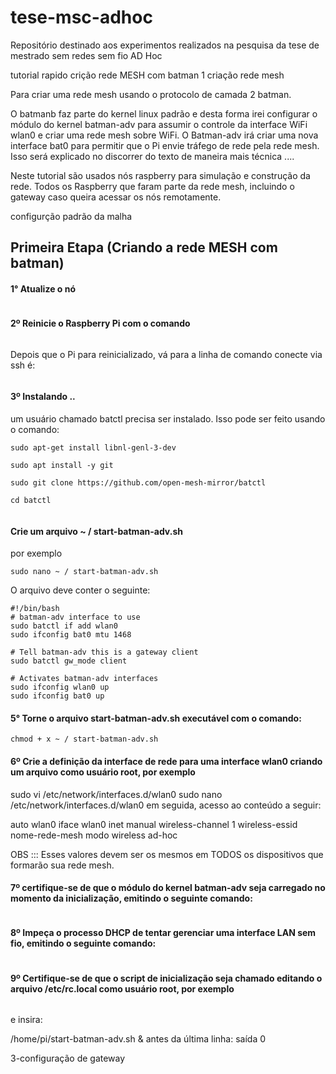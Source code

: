 # tese-msc-adhoc

Repositório destinado aos experimentos realizados na pesquisa da tese de mestrado sem redes sem fio AD Hoc

tutorial rapido crição rede MESH com batman 1 criação rede mesh

Para criar uma rede mesh usando o protocolo de camada 2 batman.

O batmanb faz parte do kernel linux padrão e desta forma irei configurar o módulo do kernel batman-adv para assumir o controle da interface WiFi wlan0 e criar uma rede mesh sobre WiFi. O Batman-adv irá criar uma nova interface bat0 para permitir que o Pi envie tráfego de rede pela rede mesh. Isso será explicado no discorrer do texto de maneira mais técnica ....

Neste tutorial são usados nós raspberry para simulação e construção da rede. Todos os Raspberry que faram parte da rede mesh, incluindo o gateway caso queira acessar os nós remotamente.

configurção padrão da malha

## Primeira Etapa  (Criando a rede MESH com batman)

#### 1° Atualize o nó

````sudo apt-get update && sudo apt-get upgrade -y
````

#### 2º Reinicie o Raspberry Pi com o comando

```sudo reboot -n
```

Depois que o Pi para reinicializado, vá para a linha de comando conecte via ssh é:

```ssh pi@hostname.local
```

#### 3º Instalando ..


um usuário chamado batctl precisa ser instalado. Isso pode ser feito usando o comando:

```
sudo apt-get install libnl-genl-3-dev
```

```
sudo apt install -y git
```

```
sudo git clone https://github.com/open-mesh-mirror/batctl
```


```
cd batctl
```

```sudo make instal
```

#### Crie um arquivo ~ / start-batman-adv.sh

por exemplo

```sudo nano ~ / start-batman-adv.sh``` 

O arquivo deve conter o seguinte:

```
#!/bin/bash
# batman-adv interface to use
sudo batctl if add wlan0
sudo ifconfig bat0 mtu 1468

# Tell batman-adv this is a gateway client
sudo batctl gw_mode client

# Activates batman-adv interfaces
sudo ifconfig wlan0 up
sudo ifconfig bat0 up

```


#### 5° Torne o arquivo start-batman-adv.sh executável com o comando:

```
chmod + x ~ / start-batman-adv.sh
```


#### 6º Crie a definição da interface de rede para uma interface wlan0 criando um arquivo como usuário root, por exemplo

sudo vi /etc/network/interfaces.d/wlan0 sudo nano /etc/network/interfaces.d/wlan0 em seguida, acesso ao conteúdo a seguir:

auto wlan0 iface wlan0 inet manual wireless-channel 1 wireless-essid nome-rede-mesh modo wireless ad-hoc

OBS ::: Esses valores devem ser os mesmos em TODOS os dispositivos que formarão sua rede mesh.


#### 7º certifique-se de que o módulo do kernel batman-adv seja carregado no momento da inicialização, emitindo o seguinte comando:

```echo 'batman-adv' | sudo tee --append / etc / modules
```

#### 8º Impeça o processo DHCP de tentar gerenciar uma interface LAN sem fio, emitindo o seguinte comando:

```echo 'denyinterfaces wlan0' | sudo tee --append /etc/dhcpcd.conf
```

#### 9º Certifique-se de que o script de inicialização seja chamado editando o arquivo /etc/rc.local como usuário root, por exemplo

```sudo nano /etc/rc.local
```

e insira:

/home/pi/start-batman-adv.sh & antes da última linha: saída 0




3-configuração de gateway
